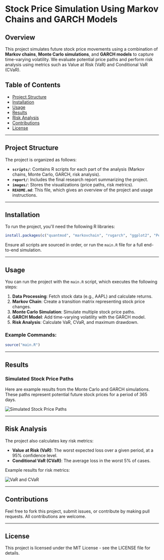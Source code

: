 
# **Stock Price Simulation Using Markov Chains and GARCH Models**

## **Overview**
This project simulates future stock price movements using a combination of **Markov chains**, **Monte Carlo simulations**, and **GARCH models** to capture time-varying volatility. We evaluate potential price paths and perform risk analysis using metrics such as Value at Risk (VaR) and Conditional VaR (CVaR).

## **Table of Contents**
- [Project Structure](#project-structure)
- [Installation](#installation)
- [Usage](#usage)
- [Results](#results)
- [Risk Analysis](#risk-analysis)
- [Contributions](#contributions)
- [License](#license)

---

## **Project Structure**
The project is organized as follows:
- **`scripts/`**: Contains R scripts for each part of the analysis (Markov chains, Monte Carlo, GARCH, risk analysis).
- **`report/`**: Includes the final research report summarizing the project.
- **`images/`**: Stores the visualizations (price paths, risk metrics).
- **`README.md`**: This file, which gives an overview of the project and usage instructions.

---

## **Installation**
To run the project, you'll need the following R libraries:
```r
install.packages(c("quantmod", "markovchain", "rugarch", "ggplot2", "PerformanceAnalytics"))
```
Ensure all scripts are sourced in order, or run the `main.R` file for a full end-to-end simulation.

---

## **Usage**
You can run the project with the `main.R` script, which executes the following steps:
1. **Data Processing**: Fetch stock data (e.g., AAPL) and calculate returns.
2. **Markov Chain**: Create a transition matrix representing stock price changes.
3. **Monte Carlo Simulation**: Simulate multiple stock price paths.
4. **GARCH Model**: Add time-varying volatility with the GARCH model.
5. **Risk Analysis**: Calculate VaR, CVaR, and maximum drawdown.

### **Example Commands**:
```r
source("main.R")
```

---

## **Results**
### **Simulated Stock Price Paths**
Here are example results from the Monte Carlo and GARCH simulations. These paths represent potential future stock prices for a period of 365 days.

![Simulated Stock Price Paths](./images/simulated_paths.png)

---

## **Risk Analysis**
The project also calculates key risk metrics:
- **Value at Risk (VaR)**: The worst expected loss over a given period, at a 95% confidence level.
- **Conditional VaR (CVaR)**: The average loss in the worst 5% of cases.

Example results for risk metrics:

![VaR and CVaR](./images/var_cvar_plot.png)

---

## **Contributions**
Feel free to fork this project, submit issues, or contribute by making pull requests. All contributions are welcome.

---

## **License**
This project is licensed under the MIT License - see the LICENSE file for details.

